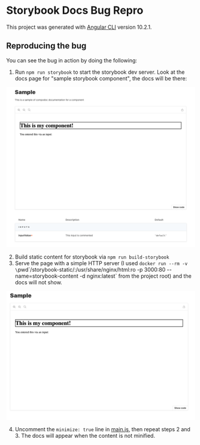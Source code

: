 # Storybook Docs Bug Repro

This project was generated with [Angular CLI](https://github.com/angular/angular-cli) version 10.2.1.

## Reproducing the bug

You can see the bug in action by doing the following:

1. Run `npm run storybook` to start the storybook dev server. Look at the docs page for "sample storybook component", the docs will be there:

![Working Docs](./img/WorkingDocs.png)

2. Build static content for storybook via `npm run build-storybook`
3. Serve the page with a simple HTTP server (I used `docker run --rm -v \`pwd\`/storybook-static/:/usr/share/nginx/html:ro -p 3000:80 --name=storybook-content -d nginx:latest` from the project root)
   and the docs will not show.
   
![Not working docs](./img/NonWorkingDocs.png)

4. Uncomment the `minimize: true` line in [main.js](.storybook/main.js), then repeat steps 2 and 3. The docs will appear when the content is not minified.
